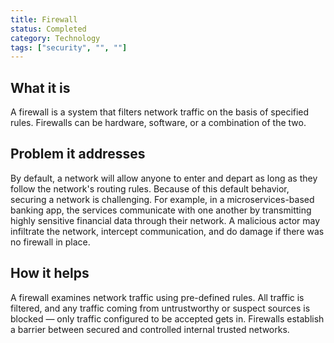 ```yaml
---
title: Firewall
status: Completed
category: Technology
tags: ["security", "", ""]
---
```


## What it is

A firewall is a system that filters network traffic on the basis of specified rules. 
Firewalls can be hardware, software, or a combination of the two.

## Problem it addresses

By default, a network will allow anyone to enter and depart as long as they follow the network's routing rules. 
Because of this default behavior, securing a network is challenging. 
For example, in a microservices-based banking app, the services communicate with one another 
by transmitting highly sensitive financial data through their network. 
A malicious actor may infiltrate the network, intercept communication, and do damage if there was no firewall in place.
 
## How it helps

A firewall examines network traffic using pre-defined rules. 
All traffic is filtered, and any traffic coming from untrustworthy or suspect sources is blocked 
— only traffic configured to be accepted gets in. 
Firewalls establish a barrier between secured and controlled internal trusted networks. 
